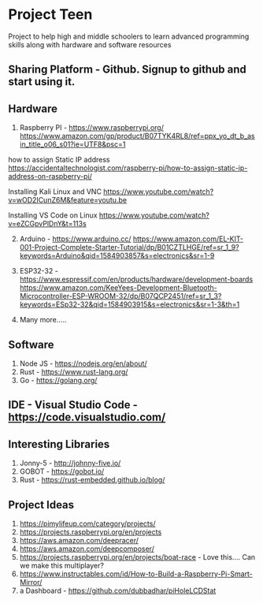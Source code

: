# Project Teen
Project to help high and middle schoolers to learn advanced programming skills along with hardware and software resources  

## Sharing Platform - Github. Signup to github and start using it.

## Hardware
  1. Raspberry PI - https://www.raspberrypi.org/
  https://www.amazon.com/gp/product/B07TYK4RL8/ref=ppx_yo_dt_b_asin_title_o06_s01?ie=UTF8&psc=1
  
  how to assign Static IP address
  https://accidentaltechnologist.com/raspberry-pi/how-to-assign-static-ip-address-on-raspberry-pi/
  
  Installing Kali Linux and VNC
  https://www.youtube.com/watch?v=wOD2ICunZ6M&feature=youtu.be
  
  Installing VS Code on Linux
  https://www.youtube.com/watch?v=eZCGpvPlDnY&t=113s 
  
  
  
  
  2. Arduino - https://www.arduino.cc/
  https://www.amazon.com/EL-KIT-001-Project-Complete-Starter-Tutorial/dp/B01CZTLHGE/ref=sr_1_9?keywords=Arduino&qid=1584903857&s=electronics&sr=1-9
  
  3. ESP32-32 - https://www.espressif.com/en/products/hardware/development-boards
  https://www.amazon.com/KeeYees-Development-Bluetooth-Microcontroller-ESP-WROOM-32/dp/B07QCP2451/ref=sr_1_3?keywords=ESp32-32&qid=1584903915&s=electronics&sr=1-3&th=1
  
  4. Many more.....

## Software
  1. Node JS - https://nodejs.org/en/about/
  2. Rust - https://www.rust-lang.org/
  3. Go  - https://golang.org/
  
## IDE - Visual Studio Code - https://code.visualstudio.com/

## Interesting Libraries
  1. Jonny-5 - http://johnny-five.io/
  2. GOBOT - https://gobot.io/ 
  3. Rust - https://rust-embedded.github.io/blog/ 

## Project Ideas
  1. https://pimylifeup.com/category/projects/
  2. https://projects.raspberrypi.org/en/projects
  3. https://aws.amazon.com/deepracer/
  4. https://aws.amazon.com/deepcomposer/
  5. https://projects.raspberrypi.org/en/projects/boat-race - Love this.... Can we make this multiplayer? 
  6. https://www.instructables.com/id/How-to-Build-a-Raspberry-Pi-Smart-Mirror/
  7. a Dashboard - https://github.com/dubbadhar/piHoleLCDStat
